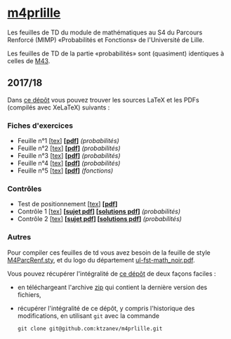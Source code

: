 # [m4prlille](https://github.com/ktzanev/m4prlille)

Les feuilles de TD du module de mathématiques au S4 du Parcours Renforcé (MIMP) «Probabilités et Fonctions» de l'Université de Lille.

Les feuilles de TD de la partie «probabilités» sont (quasiment) identiques à celles de [M43](https://github.com/ktzanev/m43lille1).

## 2017/18

Dans [ce dépôt](https://github.com/ktzanev/m4prlille) vous pouvez trouver les sources LaTeX et les PDFs (compilés avec XeLaTeX) suivants :

### Fiches d'exercices

- Feuille n°1 [[tex](M4PR_2017-18_TD_Proba1.tex)] **[[pdf](M4PR_2017-18_TD_Proba1.pdf)]** _(probabilités)_
- Feuille n°2 [[tex](M4PR_2017-18_TD_Proba2.tex)] **[[pdf](M4PR_2017-18_TD_Proba2.pdf)]** _(probabilités)_
- Feuille n°3 [[tex](M4PR_2017-18_TD_Proba3.tex)] **[[pdf](M4PR_2017-18_TD_Proba3.pdf)]** _(probabilités)_
- Feuille n°4 [[tex](M4PR_2017-18_TD_Proba4.tex)] **[[pdf](M4PR_2017-18_TD_Proba4.pdf)]** _(probabilités)_
- Feuille n°5 [[tex](M4PR_2017-18_TD_CC_Fonctions.tex)] **[[pdf](M4PR_2017-18_TD_CC_Fonctions.pdf)]** _(fonctions)_

### Contrôles

- Test de positionnement [[tex](M4PR_2017-18_Test.tex)] **[[pdf](M4PR_2017-18_Test.pdf)]**
- Contrôle 1 [[tex](M4PR_2017-18_TD_CC_Proba.tex)] **[[sujet pdf](M4PR_2017-18_TD_CC_Proba.pdf)] [[solutions pdf](M4PR_2017-18_TD_CC_Proba_solutions.pdf)]** _(probabilités)_
- Contrôle 2 [[tex](M4PR_2017-18_TD_CC_Fonctions.tex)] **[[sujet pdf](M4PR_2017-18_TD_CC_Fonctions.pdf)] [[solutions pdf](M4PR_2017-18_TD_CC_Fonctions_solutions.pdf)]** _(probabilités)_

### Autres

Pour compiler ces feuilles de td vous avez besoin de la feuille de style [M4ParcRenf.sty](M4ParcRenf.sty), et du logo du département [ul-fst-math_noir.pdf](ul-fst-math_noir.pdf).

Vous pouvez récupérer l'intégralité de [ce dépôt](https://github.com/ktzanev/m4prlille) de deux façons faciles :

- en téléchargeant l'archive [zip](https://github.com/ktzanev/m4prlille/archive/master.zip) qui contient la dernière version des fichiers,
- récupérer l'intégralité de ce dépôt, y compris l'historique des modifications, en utilisant `git` avec la commande

  ~~~~~~~
  git clone git@github.com:ktzanev/m4prlille.git
  ~~~~~~~
